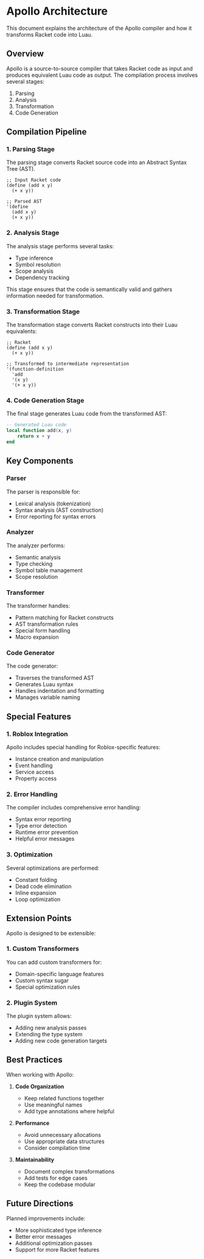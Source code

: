 # Apollo Architecture

This document explains the architecture of the Apollo compiler and how it transforms Racket code into Luau.

## Overview

Apollo is a source-to-source compiler that takes Racket code as input and produces equivalent Luau code as output. The compilation process involves several stages:

1. Parsing
2. Analysis
3. Transformation
4. Code Generation

## Compilation Pipeline

### 1. Parsing Stage

The parsing stage converts Racket source code into an Abstract Syntax Tree (AST).

```racket
;; Input Racket code
(define (add x y)
  (+ x y))

;; Parsed AST
'(define
  (add x y)
  (+ x y))
```

### 2. Analysis Stage

The analysis stage performs several tasks:
- Type inference
- Symbol resolution
- Scope analysis
- Dependency tracking

This stage ensures that the code is semantically valid and gathers information needed for transformation.

### 3. Transformation Stage

The transformation stage converts Racket constructs into their Luau equivalents:

```racket
;; Racket
(define (add x y)
  (+ x y))

;; Transformed to intermediate representation
'(function-definition
  'add
  '(x y)
  '(+ x y))
```

### 4. Code Generation Stage

The final stage generates Luau code from the transformed AST:

```lua
-- Generated Luau code
local function add(x, y)
    return x + y
end
```

## Key Components

### Parser

The parser is responsible for:
- Lexical analysis (tokenization)
- Syntax analysis (AST construction)
- Error reporting for syntax errors

### Analyzer

The analyzer performs:
- Semantic analysis
- Type checking
- Symbol table management
- Scope resolution

### Transformer

The transformer handles:
- Pattern matching for Racket constructs
- AST transformation rules
- Special form handling
- Macro expansion

### Code Generator

The code generator:
- Traverses the transformed AST
- Generates Luau syntax
- Handles indentation and formatting
- Manages variable naming

## Special Features

### 1. Roblox Integration

Apollo includes special handling for Roblox-specific features:
- Instance creation and manipulation
- Event handling
- Service access
- Property access

### 2. Error Handling

The compiler includes comprehensive error handling:
- Syntax error reporting
- Type error detection
- Runtime error prevention
- Helpful error messages

### 3. Optimization

Several optimizations are performed:
- Constant folding
- Dead code elimination
- Inline expansion
- Loop optimization

## Extension Points

Apollo is designed to be extensible:

### 1. Custom Transformers

You can add custom transformers for:
- Domain-specific language features
- Custom syntax sugar
- Special optimization rules

### 2. Plugin System

The plugin system allows:
- Adding new analysis passes
- Extending the type system
- Adding new code generation targets

## Best Practices

When working with Apollo:

1. **Code Organization**
   - Keep related functions together
   - Use meaningful names
   - Add type annotations where helpful

2. **Performance**
   - Avoid unnecessary allocations
   - Use appropriate data structures
   - Consider compilation time

3. **Maintainability**
   - Document complex transformations
   - Add tests for edge cases
   - Keep the codebase modular

## Future Directions

Planned improvements include:
- More sophisticated type inference
- Better error messages
- Additional optimization passes
- Support for more Racket features 